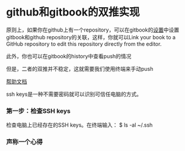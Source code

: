 # github和gitbook的双推实现

原则上，如果你在github上有一个repository，可以在gitbook的[设置](https://www.gitbook.com/book/xiangzhendong/notesforpython/settings/github)中设置gitbook和github repository的关联，这样，你就可以Link your book to a GitHub repository to edit this repository directly from the editor.

此外，你也可以在gitbook的history中查看push的情况

但是，二者的双推并不稳定，这就需要我们使用终端来手动push

[帮助文档](https://help.github.com/articles/generating-ssh-keys/)

ssh keys是一种不需要密码就可以识别可信任电脑的方式。


### 第一步：检查SSH keys
检查电脑上已经存在的SSH keys。在终端输入：
$ ls -al ~/.ssh


### 声称一个心得






